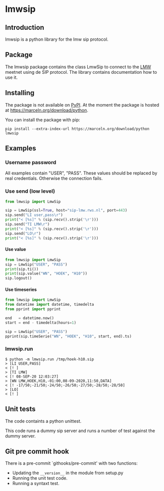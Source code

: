 # lmwsip
## Introduction

lmwsip is a python library for the lmw sip protocol.

## Package

The lmwsip package contains the class LmwSip to connect to the
[LMW](https://waterberichtgeving.rws.nl/water-en-weer/metingen/lmw-info)
meetnet using de SIP protocol. The library contains documentation
how to use it.

## Installing

The package is not available on [PyPI](https://pypi.org/).
At the moment the package is hosted at https://marceln.org/download/python.

You can install the package with pip:
``` 
pip install --extra-index-url https://marceln.org/download/python lmwsip
``` 

## Examples

### Username password

All examples contain "USER", "PASS".
These values should be replaced by real credentials.
Otherwise the connection fails.

### Use send (low level)

``` python
from lmwsip import LmwSip

sip = LmwSip(ssl=True, host="sip-lmw.rws.nl", port=443)
sip.send("LI user,pass\r")
print("< [%s]" % (sip.recv().strip('\r')))
sip.send("TI LMW\r")
print("< [%s]" % (sip.recv().strip('\r')))
sip.send("LO\r")
print("< [%s]" % (sip.recv().strip('\r')))
```

#### Use value

``` python
from lmwsip import LmwSip
sip = LmwSip("USER", "PASS")
print(sip.ti())
print(sip.value("WN", "HOEK", "H10"))
sip.logout()
```

#### Use timeseries
``` python
from lmwsip import LmwSip
from datetime import datetime, timedelta
from pprint import pprint

end   = datetime.now()
start = end - timedelta(hours=1)

sip = LmwSip("USER", "PASS")
pprint(sip.timeSerie("WN", "HOEK", "H10", start, end).ts)
```

### lmwsip.run
```
$ python -m lmwsip.run /tmp/hoek-h10.sip 
> [LI USER,PASS]
< [! ]
> [TI LMW]
< [! 08-SEP-20 12:03:27]
> [WN LMW,HOEK,H10,-01:00,08-09-2020,11:50,DATA]
< [! -17/50;-21/50;-24/50;-26/50;-27/50;-28/50;-28/50]
> [LO]
< [! ]
```

## Unit tests

The code containts a python unittest.

This code runs a dummy sip server and runs a number of test against the dummy
server.

## Git pre commit hook

There is a pre-commit `githooks/pre-commit' with two functions:
 * Updating the `__version__` in the module from setup.py
 * Running the unit test code.
 * Running a syntaxt test.
